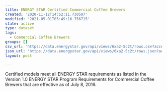```yaml
---
title: ENERGY STAR Certified Commercial Coffee Brewers
created: '2020-11-12T14:52:11.730507'
modified: '2021-05-01T05:49:16.756715'
state: active
type: dataset
tags:
  - Commercial Coffee Brewers
groups: []
csv_url: 'https://data.energystar.gov/api/views/6xa2-5c2t/rows.csv?accessType=DOWNLOAD'
json_url: 'https://data.energystar.gov/api/views/6xa2-5c2t/rows.json?accessType=DOWNLOAD'
layout: post

---
```

Certified models meet all ENERGY STAR requirements as listed in the Version 1.0 ENERGY STAR Program Requirements for Commercial Coffee Brewers that are effective as of July 8, 2016.
